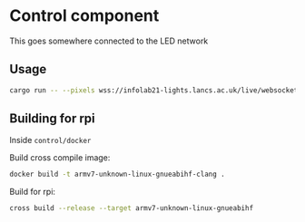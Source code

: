 # Control component

This goes somewhere connected to the LED network

## Usage

```bash
cargo run -- --pixels wss://infolab21-lights.lancs.ac.uk/live/websocket --scene InfoLab.xml
```

## Building for rpi

Inside `control/docker`

Build cross compile image:
```bash
docker build -t armv7-unknown-linux-gnueabihf-clang .
```

Build for rpi:

```bash
cross build --release --target armv7-unknown-linux-gnueabihf
```
